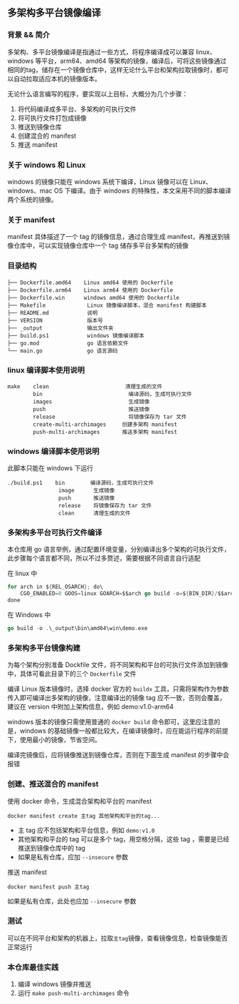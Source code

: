 ## 多架构多平台镜像编译

### 背景 && 简介

多架构、多平台镜像编译是指通过一些方式，将程序编译成可以兼容 linux、windows 等平台，arm64、amd64 等架构的镜像，编译后，可将这些镜像通过相同的tag，储存在一个镜像仓库中，这样无论什么平台和架构拉取镜像时，都可以自动拉取适应本机的镜像版本。

无论什么语言编写的程序，要实现以上目标，大概分为几个步骤：

1. 将代码编译成多平台、多架构的可执行文件
2. 将可执行文件打包成镜像
3. 推送到镜像仓库
4. 创建混合的 manifest
5. 推送 manifest

### 关于 windows 和 Linux

windows 的镜像只能在 windows 系统下编译，Linux 镜像可以在 Linux、windows、mac OS 下编译。由于 windows 的特殊性，本文采用不同的脚本编译两个系统的镜像。

### 关于 manifest

manifest 具体描述了一个 tag 的镜像信息，通过合理生成 manifest，再推送到镜像仓库中，可以实现镜像仓库中一个 tag 储存多平台多架构的镜像

### 目录结构

```
├── Dockerfile.amd64    Linux amd64 使用的 Dockerfile
├── Dockerfile.arm64    Linux arm64 使用的 Dockerfile
├── Dockerfile.win      windows amd64 使用的 Dockerfile
├── Makefile             Linux 镜像编译脚本，混合 manifest 构建脚本
├── README.md            说明
├── VERSION              版本号
├── _output              输出文件夹
├── build.ps1            windows 镜像编译脚本
├── go.mod               go 语言依赖文件
└── main.go              go 语言源码
```

### linux 编译脚本使用说明

```
make    clean                        清理生成的文件
        bin                           编译源码，生成可执行文件
        images                        生成镜像
        push                          推送镜像
        release                       将镜像保存为 tar 文件
        create-multi-archimages     创建多架构 manifest
        push-multi-archimages       推送多架构 manifest
```

### windows 编译脚本使用说明

此脚本只能在 windows 下运行
```
./build.ps1    bin        编译源码，生成可执行文件
                image      生成镜像
                push       推送镜像
                release    将镜像保存为 tar 文件
                clean      清理生成的文件
```
### 多架构多平台可执行文件编译

本仓库用 go 语言举例，通过配置环境变量，分别编译出多个架构的可执行文件，此步骤每个语言都不同，所以不过多赘述，需要根据不同语言自行适配

在 linux 中
```go
for arch in ${REL_OSARCH}; do\
	CGO_ENABLED=0 GOOS=linux GOARCH=$$arch go build -o=${BIN_DIR}/$$arch/${REL_OS}/demo;\
done
```

在 Windows 中

```go
go build -o .\_output\bin\amd64\win\demo.exe
```

### 多架构多平台镜像构建

为每个架构分别准备 Dockfile 文件，将不同架构和平台的可执行文件添加到镜像中，具体可看此目录下的三个 `Dockerfile` 文件

编译 Linux 版本镜像时，选择 docker 官方的 `buildx` 工具，只需将架构作为参数传入即可编译出多架构的镜像，注意编译出的镜像 tag 应不一致，否则会覆盖，建议在 version 中附加上架构信息，例如 demo:v1.0-arm64

windows 版本的镜像只需使用普通的 `docker build` 命令即可，这里应注意的是，windows 的基础镜像一般都比较大，在编译镜像时，应在能运行程序的前提下，使用最小的镜像，节省空间。

编译完镜像后，应将镜像推送到镜像仓库，否则在下面生成 manifest 的步骤中会报错

### 创建、推送混合的 manifest

使用 docker 命令，生成混合架构和平台的 manifest

```shell
docker manifest create 主tag 其他架构和平台的tag...
```

* 主 tag 应不包括架构和平台信息，例如 `demo:v1.0`
* 其他架构和平台的 tag 可以是多个 tag，用空格分隔，这些 tag ，需要是已经推送到镜像仓库中的 tag
* 如果是私有仓库，应加 `--insecure` 参数

推送 manifest

```shell
docker manifest push 主tag
```

如果是私有仓库，此处也应加 `--insecure` 参数

### 测试

可以在不同平台和架构的机器上，拉取`主tag`镜像，查看镜像信息，检查镜像能否正常运行

### 本仓库最佳实践

1. 编译 windows 镜像并推送
2. 运行 `make push-multi-archimages` 命令